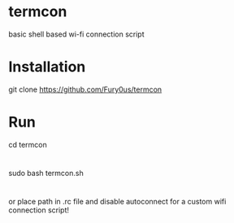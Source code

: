 # termcon 
basic shell based wi-fi connection script
# Installation
git clone https://github.com/Fury0us/termcon
# Run
cd termcon
#
sudo bash termcon.sh
#
or place path in .rc file and disable autoconnect for a custom wifi connection script!
